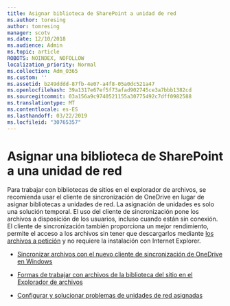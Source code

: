 ```yaml
---
title: Asignar biblioteca de SharePoint a unidad de red
ms.author: toresing
author: tomresing
manager: scotv
ms.date: 12/10/2018
ms.audience: Admin
ms.topic: article
ROBOTS: NOINDEX, NOFOLLOW
localization_priority: Normal
ms.collection: Adm_O365
ms.custom: ''
ms.assetid: b249dddd-87fb-4e07-a4f8-05a0dc521a47
ms.openlocfilehash: 39a1317e67ef5f73afad902745ce3a7bbb1382cd
ms.sourcegitcommit: 03a156a9c9740521155a30775492c7dff0982588
ms.translationtype: MT
ms.contentlocale: es-ES
ms.lasthandoff: 03/22/2019
ms.locfileid: "30765357"
---
```

# <a name="map-a-sharepoint-library-to-a-network-drive"></a>Asignar una biblioteca de SharePoint a una unidad de red

Para trabajar con bibliotecas de sitios en el explorador de archivos, se recomienda usar el cliente de sincronización de OneDrive en lugar de asignar bibliotecas a unidades de red. La asignación de unidades es solo una solución temporal. El uso del cliente de sincronización pone los archivos a disposición de los usuarios, incluso cuando están sin conexión. El cliente de sincronización también proporciona un mejor rendimiento, permite el acceso a los archivos sin tener que descargarlos mediante [los archivos a petición](https://support.office.com/article/Learn-about-OneDrive-Files-On-Demand-0E6860D3-D9F3-4971-B321-7092438FB38E) y no requiere la instalación con Internet Explorer. 
  
- [Sincronizar archivos con el nuevo cliente de sincronización de OneDrive en Windows](https://go.microsoft.com/fwlink/?linkid=866427)
    
- [ Formas de trabajar con archivos de la biblioteca del sitio en el Explorador de archivos ](https://go.microsoft.com/fwlink/?linkid=866291)
    
- [Configurar y solucionar problemas de unidades de red asignadas](https://support.microsoft.com/kb/2616712)
    

